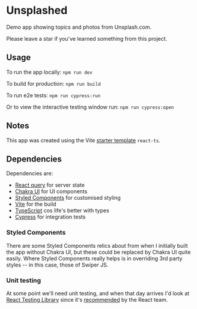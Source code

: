 # Unsplashed

Demo app showing topics and photos from Unsplash.com.

Please leave a star if you've learned something from this project.

## Usage

To run the app locally: `npm run dev`

To build for production: `npm run build`

To run e2e tests: `npm run cypress:run`

Or to view the interactive testing window run: `npm run cypress:open`

## Notes

This app was created using the Vite [starter template](https://vitejs.dev/guide/#scaffolding-your-first-vite-project) `react-ts`.

## Dependencies

Dependencies are:

- [React query](https://github.com/tannerlinsley/react-query) for server state
- [Chakra UI](https://github.com/chakra-ui/chakra-ui) for UI components
- [Styled Components](https://github.com/styled-components) for customised styling
- [Vite](https://github.com/vitejs/vite) for the build
- [TypeScript](https://www.typescriptlang.org/) cos life's better with types
- [Cypress](https://docs.cypress.io/) for integration tests

### Styled Components

There are some Styled Components relics about from when I initially built the app without Chakra UI, but these could be replaced by Chakra UI quite easily.
Where Styled Components really helps is in overriding 3rd party styles -- in this case, those of Swiper JS.

### Unit testing

At some point we'll need unit testing, and when that day arrives I'd look at [React Testing Library](https://testing-library.com/docs/react-testing-library/intro) since it's [recommended](https://reactjs.org/docs/testing.html#tools) by the React team.